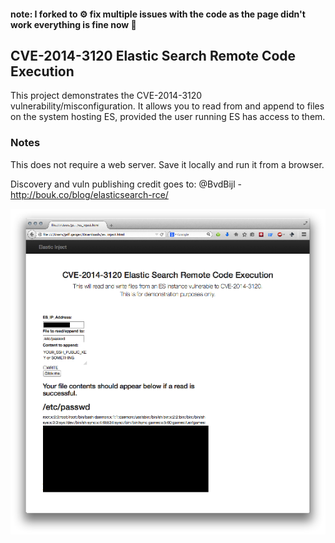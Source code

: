 #### note: I forked to ⚙ fix multiple issues with the code as the page didn't work everything is fine now 💪
## CVE-2014-3120 Elastic Search Remote Code Execution

This project demonstrates the CVE-2014-3120 vulnerability/misconfiguration.  It allows you to read from and append to files on the system hosting ES, provided the user running ES has access to them.

### Notes

This does not require a web server.  Save it locally and run it from a browser.

Discovery and vuln publishing credit goes to: @BvdBijl - http://bouk.co/blog/elasticsearch-rce/

![image](screen.png)
